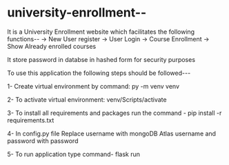 # university-enrollment-- 
  It is a University Enrollment website which facilitates the following functions--
    -> New User register
    -> User Login
    -> Course Enrollment
    -> Show Already enrolled courses
  
  It store password in databse in hashed form for security purposes
  
 
 
 To use this application the following steps should be followed---
  

1- Create virtual environment by command:
   py -m venv venv

2- To activate virtual environment:
   venv/Scripts/activate
   
3- To install all requirements and packages run  the command -
   pip install -r requirements.txt   
 

4- In config.py file 
   Replace username with mongoDB Atlas username and password with password

5- To run application type command-
    flask run
    

